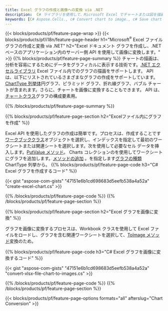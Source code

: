 ```yaml
---
title: Excel グラフの作成と画像への変換 via .NET
description:  C# ライブラリを使用して、Microsoft Excel でチャートまたは図を描画および変換するための C# ソース コード。
keywords: [C# Aspose.Cells., c# Convert chart to image., c# Save chart to image., c# chart to image., create charts in c#., insert charts in c#., manage charts in c#]
---
```

{{< blocks/products/pf/feature-page-wrap >}}
{{< blocks/products/pf/i18n/feature-page-header h1="Microsoft<sup>&reg;</sup> Excel ファイル グラフの作成と変換 via .NET" h2="Excel ドキュメント グラフを作成し、.NET ベースのアプリケーション内のサーバー側 API を使用して画像に変換します。" >}}
{{% blocks/products/pf/feature-page-summary %}}
チャートの描画は、分析を容易にするためにデータをグラフィカルに表示する技術です。[.NET エクセルライブラリ](/cells/ja/net/) Excel ファイル内でのグラフの描画をサポートします。 API は、以下にリストされているさまざまなグラフの作成をサポートしています。[ChartType 列挙体](https://reference.aspose.com/cells/net/aspose.cells.charts/charttype)円グラフ、ピラミッド グラフ、折れ線グラフ、バブル チャートが含まれます。さらに、チャートを画像に変換することもできます。 API は、[チャートクラス](https://reference.aspose.com/cells/net/aspose.cells.charts)グラフの構成要素用。

{{% /blocks/products/pf/feature-page-summary %}}

{{% blocks/products/pf/feature-page-section h2="Excelファイル内にグラフを作成" %}}

 Excel API を使用したグラフの作成は簡単です。プロセスは、作成することです[ワークブッククラス](https://reference.aspose.com/cells/net/aspose.cells/workbook)オブジェクトを選択し、インデックスを指定して最初のワークシートまたは関連シートを選択します。次を使用して必要なセル データを挿入します。[PutValue メソッド](https://reference.aspose.com/cells/net/aspose.cells/cell/methods/putvalue/index)。 Charts コレクションのを使用してワークシートにグラフを追加します。[メソッドの追加](https://reference.aspose.com/cells/net/aspose.cells.charts/chartcollection/methods/add) 。を指定します[グラフの種類](https://reference.aspose.com/cells/net/aspose.cells.charts/charttype)ChartType 列挙から。
{{% blocks/products/pf/feature-page-code h3="C# Excel グラフを作成するコード" %}}

{{< gist "aspose-com-gists" "47151e6b1cd698683d5eefb538a4a52a" "create-excel-chart.cs" >}}

{{% /blocks/products/pf/feature-page-code %}}
{{% /blocks/products/pf/feature-page-section %}}


{{% blocks/products/pf/feature-page-section h2="Excel グラフを画像に変換" %}}

グラフを画像に変換するプロセスは、Workbook クラスを使用して Excel ファイルをロードし、グラフを含む関連ワークシートを選択して、[ToImage メソッド](https://reference.aspose.com/cells/net/aspose.cells.charts.chart/toimage/methods/7)変換のため。

{{% blocks/products/pf/feature-page-code h3="C# Excel グラフを画像に変換するコード" %}}

{{< gist "aspose-com-gists" "47151e6b1cd698683d5eefb538a4a52a" "convert-xlsx-file-chart-to-images.cs" >}}

{{% /blocks/products/pf/feature-page-code %}}
{{% /blocks/products/pf/feature-page-section %}}

{{< blocks/products/pf/feature-page-options formats="all" afterslug="Chart Conversion" >}}
